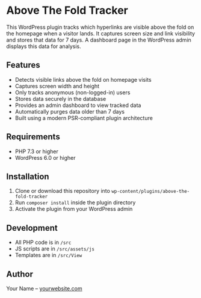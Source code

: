 # Above The Fold Tracker

This WordPress plugin tracks which hyperlinks are visible above the fold on the homepage when a visitor lands. It captures screen size and link visibility and stores that data for 7 days. A dashboard page in the WordPress admin displays this data for analysis.

## Features

-  Detects visible links above the fold on homepage visits
-  Captures screen width and height
-  Only tracks anonymous (non-logged-in) users
-  Stores data securely in the database
-  Provides an admin dashboard to view tracked data
-  Automatically purges data older than 7 days
-  Built using a modern PSR-compliant plugin architecture

## Requirements

- PHP 7.3 or higher
- WordPress 6.0 or higher

## Installation

1. Clone or download this repository into `wp-content/plugins/above-the-fold-tracker`
2. Run `composer install` inside the plugin directory
3. Activate the plugin from your WordPress admin

## Development

- All PHP code is in `/src`
- JS scripts are in `/src/assets/js`
- Templates are in `/src/View`

## Author

Your Name – [yourwebsite.com](https://yourwebsite.com)
